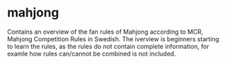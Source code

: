 # mahjong
Contains an overview of the fan rules of Mahjong according to MCR, Mahjong Competition Rules
in Swedish. The iverview is beginners starting to learn the rules, as the rules 
do not contain complete information, for examle how rules can/cannot be combined is not
included.
